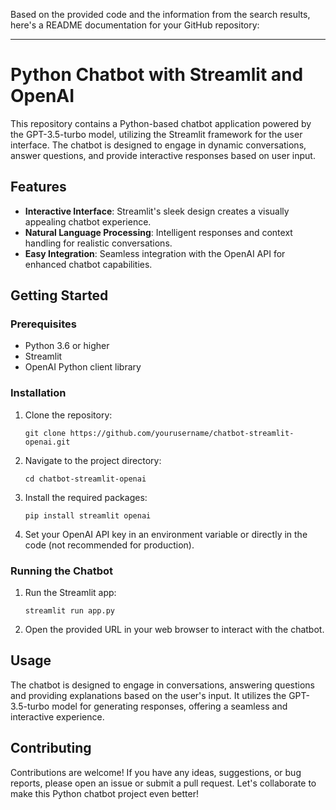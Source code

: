 Based on the provided code and the information from the search results, here's a README documentation for your GitHub repository:

---

# Python Chatbot with Streamlit and OpenAI

This repository contains a Python-based chatbot application powered by the GPT-3.5-turbo model, utilizing the Streamlit framework for the user interface. The chatbot is designed to engage in dynamic conversations, answer questions, and provide interactive responses based on user input.

## Features

- **Interactive Interface**: Streamlit's sleek design creates a visually appealing chatbot experience.
- **Natural Language Processing**: Intelligent responses and context handling for realistic conversations.
- **Easy Integration**: Seamless integration with the OpenAI API for enhanced chatbot capabilities.

## Getting Started

### Prerequisites

- Python 3.6 or higher
- Streamlit
- OpenAI Python client library

### Installation

1. Clone the repository:
   ```
   git clone https://github.com/yourusername/chatbot-streamlit-openai.git
   ```
2. Navigate to the project directory:
   ```
   cd chatbot-streamlit-openai
   ```
3. Install the required packages:
   ```
   pip install streamlit openai
   ```
4. Set your OpenAI API key in an environment variable or directly in the code (not recommended for production).

### Running the Chatbot

1. Run the Streamlit app:
   ```
   streamlit run app.py
   ```
2. Open the provided URL in your web browser to interact with the chatbot.

## Usage

The chatbot is designed to engage in conversations, answering questions and providing explanations based on the user's input. It utilizes the GPT-3.5-turbo model for generating responses, offering a seamless and interactive experience.

## Contributing

Contributions are welcome! If you have any ideas, suggestions, or bug reports, please open an issue or submit a pull request. Let's collaborate to make this Python chatbot project even better!
